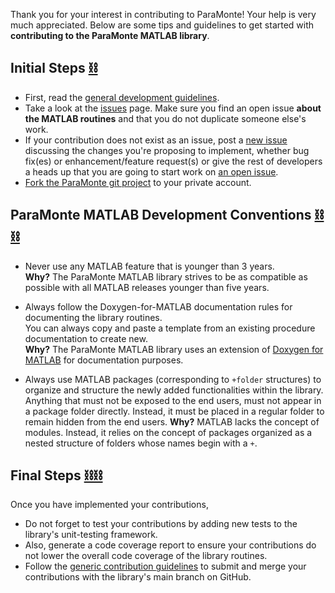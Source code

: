 
Thank you for your interest in contributing to ParaMonte! Your help is very much appreciated. 
Below are some tips and guidelines to get started with **contributing to the ParaMonte MATLAB library**.  

## Initial Steps [⛓](#initial-steps-)

+   First, read the [general development guidelines](../../CONTRIBUTING.md). 
+   Take a look at the [issues](https://github.com/cdslaborg/paramonte/issues) page. 
    Make sure you find an open issue **about the MATLAB routines** and that you do not duplicate someone else's work.  
+   If your contribution does not exist as an issue, post a [new issue](https://github.com/cdslaborg/paramonte/issues/new/choose) discussing the changes you're proposing to implement, 
    whether bug fix(es) or enhancement/feature request(s) or give the rest of developers a heads up that you are going to start work on [an open issue](https://github.com/cdslaborg/paramonte/issues).  
+   [Fork the ParaMonte git project](https://help.github.com/articles/fork-a-repo/) to your private account.  

## ParaMonte MATLAB Development Conventions [⛓⛓](#paramonte-matlab-development-conventions-)

+   Never use any MATLAB feature that is younger than 3 years.  
    **Why?** The ParaMonte MATLAB library strives to be as compatible 
    as possible with all MATLAB releases younger than five years.  

+   Always follow the Doxygen-for-MATLAB documentation rules for documenting the library routines.  
    You can always copy and paste a template from an existing procedure documentation to create new.  
    **Why?** The ParaMonte MATLAB library uses an extension of [Doxygen for MATLAB](https://github.com/simgunz/doxymatlab)
    for documentation purposes.

+   Always use MATLAB packages (corresponding to `+folder` structures) to organize and structure the newly added functionalities within the library.
    Anything that must not be exposed to the end users, must not appear in a package folder directly. 
    Instead, it must be placed in a regular folder to remain hidden from the end users.
    **Why?** MATLAB lacks the concept of modules. Instead, it relies on the concept of
    packages organized as a nested structure of folders whose names begin with a `+`.

## Final Steps [⛓⛓](#final-steps-)

Once you have implemented your contributions,  

+   Do not forget to test your contributions by adding new tests to the library's unit-testing framework.  
+   Also, generate a code coverage report to ensure your contributions do not lower the overall code coverage of the library routines.  
+   Follow the [generic contribution guidelines](../../CONTRIBUTING.md/#all-contributors) to submit and merge your contributions with the library's main branch on GitHub. 
